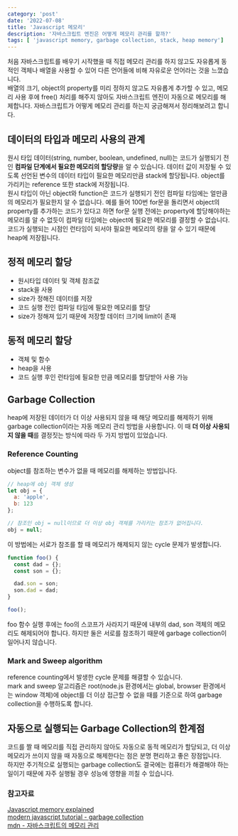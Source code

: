 ```yaml
---
category: 'post'
date: '2022-07-08'
title: 'Javascript 메모리'
description: '자바스크립트 엔진은 어떻게 메모리 관리를 할까?'
tags: [ 'javascript memory, garbage collection, stack, heap memory']
---
```


처음 자바스크립트를 배우기 시작했을 때 직접 메모리 관리를 하지 않고도 자유롭게 동적인 객체나 배열을 사용할 수 있어 다른 언어들에 비해 자유로운 언어라는 것을 느꼈습니다.<br>
배열의 크기, object의 property를 미리 정하지 않고도 자유롭게 추가할 수 있고, 메모리 사용 후에 free() 처리를 해주지 않아도 자바스크립트 엔진이 자동으로 메모리를 해제합니다. 자바스크립트가 어떻게 메모리 관리를 하는지 궁금해져서 정리해보려고 합니다.<br>

## 데이터의 타입과 메모리 사용의 관계

원시 타입 데이터(string, number, boolean, undefined, null)는 코드가 실행되기 전인 **컴파일 단계에서 필요한 메모리의 할당량**을 알 수 있습니다. 데이터 값이 저장될 수 있도록 선언된 변수의 데이터 타입이 필요한 메모리만큼 stack에 할당됩니다. object를 가리키는 reference 또한 stack에 저장됩니다.<br>
원시 타입이 아닌 object와 function은 코드가 실행되기 전인 컴파일 타임에는 얼만큼의 메모리가 필요한지 알 수 없습니다. 예를 들어 100번 for문을 돌리면서 object의 property를 추가하는 코드가 있다고 하면 for문 실행 전에는 property에 할당해야하는 메모리를 알 수 없듯이 컴파일 타임에는 object에 필요한 메모리를 결정할 수 없습니다. 코드가 실행되는 시점인 런타임이 되서야 필요한 메모리의 량을 알 수 있기 때문에 heap에 저장됩니다.<br>

## 정적 메모리 할당

- 원시타입 데이터 및 객체 참조값
- stack을 사용
- size가 정해진 데이터를 저장
- 코드 실행 전인 컴파일 타임에 필요한 메모리를 할당
- size가 정해져 있기 때문에 저장할 데이터 크기에 limit이 존재

## 동적 메모리 할당

- 객체 및 함수
- heap을 사용
- 코드 실행 후인 런타임에 필요한 만큼 메모리를 할당받아 사용 가능

## Garbage Collection

heap에 저장된 데이터가 더 이상 사용되지 않을 때 해당 메모리를 해제하기 위해 garbage collection이라는 자동 메모리 관리 방법을 사용합니다. 이 때 **더 이상 사용되지 않을 때**를 결정짓는 방식에 따라 두 가지 방법이 있었습니다.<br>

### Reference Counting

object를 참조하는 변수가 없을 때 메모리를 해제하는 방법입니다.<br>

```javascript
// heap에 obj 객체 생성
let obj = {
  a: 'apple',
  b: 123
};

// 참조인 obj = null이므로 더 이상 obj 객체를 가리키는 참조가 없어집니다.
obj = null;
```

이 방법에는 서로가 참조를 할 때 메모리가 해제되지 않는 cycle 문제가 발생합니다.<br>

```javascript
function foo() {
  const dad = {};
  const son = {};

  dad.son = son;
  son.dad = dad;
}

foo();
```

foo 함수 실행 후에는 foo의 스코프가 사라지기 때문에 내부의 dad, son 객체의 메모리도 해제되어야 합니다. 하지만 둘은 서로를 참조하기 때문에 garbage collection이 일어나지 않습니다.<br>

### Mark and Sweep algorithm

reference counting에서 발생한 cycle 문제를 해결할 수 있습니다.<br>
mark and sweep 알고리즘은 root(node.js 환경에서는 global, browser 환경에서는 window 객체)에 object를 더 이상 접근할 수 없을 때를 기준으로 하여 garbage collection을 수행하도록 합니다.<br>

## 자동으로 실행되는 Garbage Collection의 한계점

코드를 짤 때 메모리를 직접 관리하지 않아도 자동으로 동적 메모리가 할당되고, 더 이상 메모리가 쓰이지 않을 때 자동으로 해제한다는 점은 분명 편리하고 좋은 장점입니다.<br>
하지만 주기적으로 실행되는 garbage collection도 결국에는 컴퓨터가 해결해야 하는 일이기 때문에 자주 실행될 경우 성능에 영향을 끼칠 수 있습니다.<br>

### 참고자료

[Javascript memory explained](https://felixgerschau.com/javascript-memory-management/)<br>
[modern javascript tutorial - garbage collection](https://javascript.info/garbage-collection)<br>
[mdn - 자바스크립트의 메모리 관리](https://developer.mozilla.org/ko/docs/Web/JavaScript/Memory_Management)<br>
